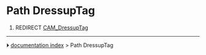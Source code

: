 # Path DressupTag
1.  REDIRECT [CAM_DressupTag](CAM_DressupTag.md)



---
⏵ [documentation index](../README.md) > Path DressupTag
